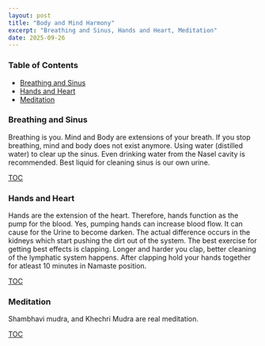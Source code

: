 ```yaml
---
layout: post
title: "Body and Mind Harmony"
excerpt: "Breathing and Sinus, Hands and Heart, Meditation"
date: 2025-09-26
---
```


### Table of Contents
- [Breathing and Sinus](#breathing-and-sinus)
- [Hands and Heart](#hands-and-heart)
- [Meditation](#meditation)

### Breathing and Sinus

Breathing is you. Mind and Body are extensions of your breath. If you stop breathing, mind and body does not exist anymore.
Using water (distilled water) to clear up the sinus. Even drinking water from the Nasel cavity is recommended. Best liquid for cleaning sinus is our own urine.

[TOC](#table-of-contents)

### Hands and Heart

Hands are the extension of the heart. Therefore, hands function as the pump for the blood. Yes, pumping hands can increase blood flow. It can cause for the Urine to become darken.
The actual difference occurs in the kidneys which start pushing the dirt out of the system. The best exercise for getting best effects is clapping. Longer and harder you clap, better cleaning of the lymphatic system happens. After clapping hold your hands together for atleast 10 minutes in Namaste position.

[TOC](#table-of-contents)

### Meditation

Shambhavi mudra, and Khechri Mudra are real meditation.

[TOC](#table-of-contents)
